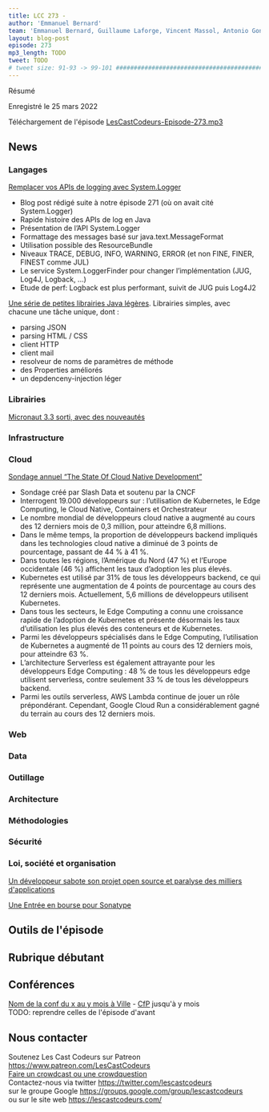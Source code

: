 ```yaml
---
title: LCC 273 - 
author: 'Emmanuel Bernard'
team: 'Emmanuel Bernard, Guillaume Laforge, Vincent Massol, Antonio Goncalves, Arnaud Heritier, Audrey Neveu'
layout: blog-post
episode: 273
mp3_length: TODO
tweet: TODO
# tweet size: 91-93 -> 99-101 #######################################################################
---
```

Résumé

Enregistré le 25 mars 2022

Téléchargement de l'épisode [LesCastCodeurs-Episode-273.mp3](https://traffic.libsyn.com/lescastcodeurs/LesCastCodeurs-Episode-273.mp3)

## News

### Langages

[Remplacer vos APIs de logging avec System.Logger](https://renato.athaydes.com/posts/java-system-logging.html)
* Blog post rédigé suite à notre épisode 271 (où on avait cité System.Logger)
* Rapide histoire des APIs de log en Java
* Présentation de l’API System.Logger
* Formattage des messages basé sur java.text.MessageFormat
* Utilisation possible des ResourceBundle
* Niveaux TRACE, DEBUG, INFO, WARNING, ERROR (et non FINE, FINER, FINEST comme JUL)
* Le service System.LoggerFinder pour changer l’implémentation (JUG, Log4J, Logback, ...)
* Etude de perf: Logback est plus performant, suivit de JUG puis Log4J2


[Une série de petites librairies Java légères](https://jodd.org/). Librairies simples, avec chacune une tâche unique, dont :
* parsing JSON
* parsing HTML / CSS
* client HTTP
* client mail
* resolveur de noms de paramètres de méthode
* des Properties améliorés
* un depdenceny-injection léger

### Librairies

[Micronaut 3.3 sorti, avec des nouveautés](
https://micronaut.io/2022/01/27/micronaut-framework-3-3-released/)

### Infrastructure

### Cloud

[Sondage annuel “The State Of Cloud Native Development”](https://www.cncf.io/wp-content/uploads/2021/12/Q1-2021-State-of-Cloud-Native-development-FINAL.pdf)

* Sondage créé par Slash Data et soutenu par la CNCF
* Interrogent 19.000 développeurs sur : l’utilisation de Kubernetes, le Edge Computing, le Cloud Native, Containers et Orchestrateur
* Le nombre mondial de développeurs cloud native a augmenté au cours des 12 derniers mois de 0,3 million, pour atteindre 6,8 millions.
* Dans le même temps, la proportion de développeurs backend impliqués dans les technologies cloud native a diminué de 3 points de pourcentage, passant de 44 % à 41 %.
* Dans toutes les régions, l’Amérique du Nord (47 %) et l’Europe occidentale (46 %) affichent les taux d’adoption les plus élevés.
* Kubernetes est utilisé par 31% de tous les développeurs backend, ce qui représente une augmentation de 4 points de pourcentage au cours des 12 derniers mois. Actuellement, 5,6 millions de développeurs utilisent Kubernetes.
* Dans tous les secteurs, le Edge Computing a connu une croissance rapide de l’adoption de Kubernetes et présente désormais les taux d’utilisation les plus élevés des conteneurs et de Kubernetes.
* Parmi les développeurs spécialisés dans le Edge Computing, l’utilisation de Kubernetes a augmenté de 11 points au cours des 12 derniers mois, pour atteindre 63 %.
* L’architecture Serverless est également attrayante pour les développeurs  Edge Computing : 48 % de tous les développeurs edge utilisent serverless, contre seulement 33 % de tous les développeurs backend.
* Parmi les outils serverless, AWS Lambda continue de jouer un rôle prépondérant. Cependant, Google Cloud Run a considérablement gagné du terrain au cours des 12 derniers mois.

### Web

### Data

### Outillage

### Architecture

### Méthodologies

### Sécurité

### Loi, société et organisation

[Un développeur sabote son projet open source et paralyse des milliers d'applications](https://www.numerama.com/cyberguerre/813825-un-developpeur-sabote-son-projet-open-source-et-paralyse-des-milliers-dapplications.html#utm_medium=e-mail&utm_source=newsletter_hebdo&utm_campaign=20220115_global)

[Une Entrée en bourse pour Sonatype](https://venturebeat.com/2022/01/27/sonatype-which-secures-the-use-of-open-source-software-lays-groundwork-for-ipo)

## Outils de l'épisode

## Rubrique débutant

## Conférences

[Nom de la conf du x au y mois à Ville]() - [CfP]() jusqu'à y mois  
TODO: reprendre celles de l'épisode d'avant

## Nous contacter

Soutenez Les Cast Codeurs sur Patreon <https://www.patreon.com/LesCastCodeurs>  
[Faire un crowdcast ou une crowdquestion](https://lescastcodeurs.com/crowdcasting/)  
Contactez-nous via twitter <https://twitter.com/lescastcodeurs>  
sur le groupe Google <https://groups.google.com/group/lescastcodeurs>  
ou sur le site web <https://lescastcodeurs.com/>
<!-- vim: set spelllang=fr : -->